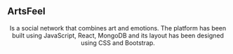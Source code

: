 <h2 align="center>
<li> <a href="https://artsy-feeling.netlify.app/feed"> ArtsFeel </a></li>
                                                     </h2>
<p align="center"> Is a social network that combines art and emotions. The 
platform has been built using JavaScript, React, MongoDB and 
its layout has been designed using CSS and Bootstrap.</p>
